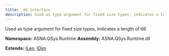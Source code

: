 ```yaml
---
title: _66 interface
description: Used as type argument for fixed size types, indicates a length of 66 
---
```


Used as type argument for fixed size types, indicates a length of 66 

**Namespace:** ASNA.QSys.Runtime
**Assembly:** ASNA.QSys.Runtime.dll

**Extends:** [ILen](/reference/runtime/qsys-runtime/i-len.html), [IDim](/reference/runtime/qsys-runtime/i-dim.html)
<br>
<br>
